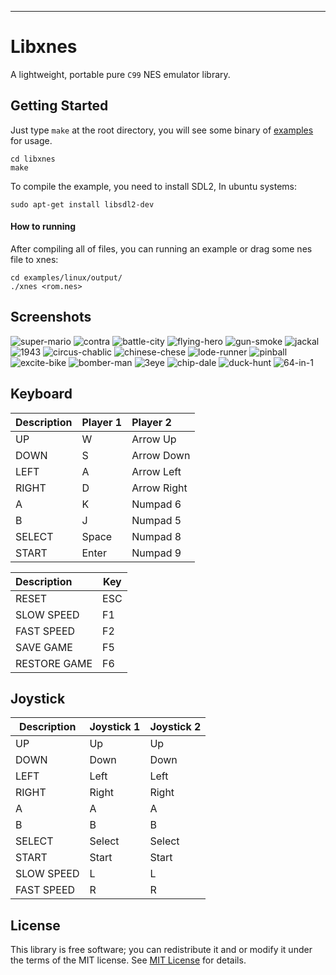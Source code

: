 

***
# Libxnes
A lightweight, portable pure `C99` NES emulator library.

## Getting Started

Just type `make` at the root directory, you will see some binary of [examples](examples) for usage.

```shell
cd libxnes
make
```

To compile the example, you need to install SDL2, In ubuntu systems:

```shell
sudo apt-get install libsdl2-dev
```

#### How to running

After compiling all of files, you can running an example or drag some nes file to xnes:

```shell
cd examples/linux/output/
./xnes <rom.nes>
```

## Screenshots
![super-mario](documents/screenshots/super-mario.png)
![contra](documents/screenshots/contra.png)
![battle-city](documents/screenshots/battle-city.png)
![flying-hero](documents/screenshots/flying-hero.png)
![gun-smoke](documents/screenshots/gun-smoke.png)
![jackal](documents/screenshots/jackal.png)
![1943](documents/screenshots/1943.png)
![circus-chablic](documents/screenshots/circus-chablic.png)
![chinese-chese](documents/screenshots/chinese-chese.png)
![lode-runner](documents/screenshots/lode-runner.png)
![pinball](documents/screenshots/pinball.png)
![excite-bike](documents/screenshots/excite-bike.png)
![bomber-man](documents/screenshots/bomber-man.png)
![3eye](documents/screenshots/3eye.png)
![chip-dale](documents/screenshots/chip-dale.png)
![duck-hunt](documents/screenshots/duck-hunt.png)
![64-in-1](documents/screenshots/64-in-1.png)

## Keyboard

| Description | Player 1 | Player 2 |
| ---- | ---- | :--- |
| UP   | W         | Arrow Up |
| DOWN | S       | Arrow Down |
| LEFT | A       | Arrow Left |
| RIGHT | D     | Arrow Right |
| A    | K        | Numpad 6 |
| B    | J        | Numpad 5    |
| SELECT | Space | Numpad 8 |
| START | Enter  | Numpad 9 |

| Description | Key |
| :--- | ---- |
| RESET | ESC    |
| SLOW SPEED | F1       |
| FAST SPEED | F2       |
| SAVE GAME | F5     |
| RESTORE GAME | F6   |

## Joystick

| Description | Joystick 1 | Joystick 2 |
| ---- | ---- | :--- |
| UP   | Up     | Up |
| DOWN | Down   | Down |
| LEFT | Left | Left |
| RIGHT | Right | Right |
| A    | A         | A |
| B    | B        | B   |
| SELECT | Select | Select |
| START | Start | Start |
| SLOW SPEED | L      |L|
| FAST SPEED | R      |R|

## License

This library is free software; you can redistribute it and or modify it under the terms of the MIT license. See [MIT License](LICENSE) for details.

